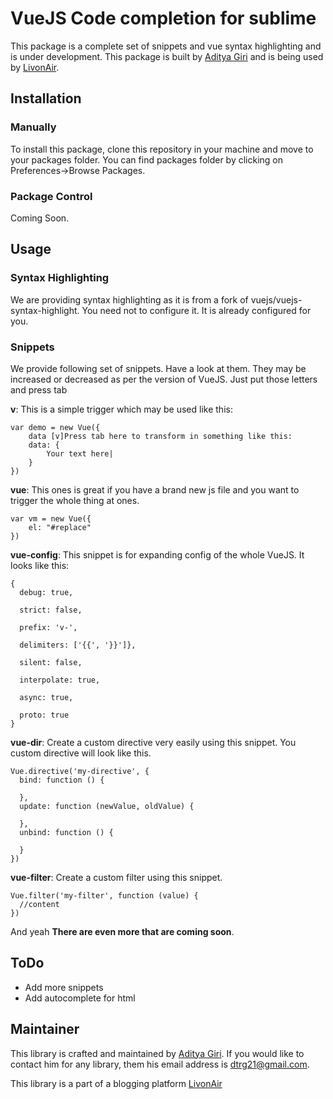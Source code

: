 # VueJS Code completion for sublime

This package is a complete set of snippets and vue syntax highlighting and is under development. This package is built by [Aditya Giri](https://github.com/BrainBuzzer) and is being used by [LivonAir](http://livonair.com).

## Installation

### Manually

To install this package, clone this repository in your machine and move to your packages folder. You can find packages folder by clicking on Preferences->Browse Packages.

### Package Control

Coming Soon.

## Usage

### Syntax Highlighting

We are providing syntax highlighting as it is from a fork of vuejs/vuejs-syntax-highlight. You need not to configure it. It is already configured for you.

### Snippets

We provide following set of snippets. Have  a look at them. They may be increased or decreased as per the version of VueJS. Just put those letters and press <key>tab</key>

**v**:
This is a simple trigger which may be used like this:

	var demo = new Vue({
		data [v]Press tab here to transform in something like this:
		data: {
			Your text here|
		}
	})

**vue**:
This ones is great if you have a brand new js file and you want to trigger the whole thing at ones.

	var vm = new Vue({
		el: "#replace"
	})

**vue-config**:
This snippet is for expanding config of the whole VueJS. It looks like this:

	{
	  debug: true,

	  strict: false,

	  prefix: 'v-',

	  delimiters: ['{{', '}}']},

	  silent: false,

	  interpolate: true,

	  async: true,

	  proto: true
	}

**vue-dir**:
Create a custom directive very easily using this snippet. You custom directive will look like this.

	Vue.directive('my-directive', {
	  bind: function () {

	  },
	  update: function (newValue, oldValue) {

	  },
	  unbind: function () {

	  }
	})

**vue-filter**:
Create a custom filter using this snippet.

	Vue.filter('my-filter', function (value) {
	  //content
	})

And yeah __There are even more that are coming soon__.

## ToDo

* Add more snippets
* Add autocomplete for html

## Maintainer

This library is crafted and maintained by [Aditya Giri](http://github.com/BrainBuzzer). If you would like to contact him for any library, them his email address is [dtrg21@gmail.com](mailto:dtrg21@gmail.com).

This library is a part of a blogging platform [LivonAir](http://livonair.com)
